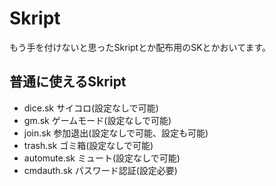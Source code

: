 # Skript
もう手を付けないと思ったSkriptとか配布用のSKとかおいてます。
## 普通に使えるSkript
- dice.sk サイコロ(設定なしで可能)
- gm.sk ゲームモード(設定なしで可能)
- join.sk 参加退出(設定なしで可能、設定も可能)
- trash.sk ゴミ箱(設定なしで可能)
- automute.sk ミュート(設定なしで可能)
- cmdauth.sk パスワード認証(設定必要)
